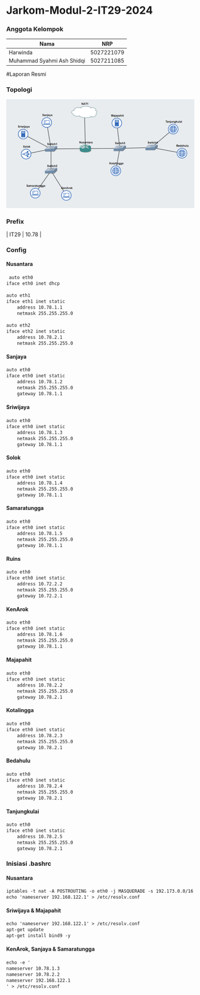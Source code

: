 # Jarkom-Modul-2-IT29-2024

### Anggota Kelompok
| Nama | NRP |
|---------|---------|
| Harwinda | 5027221079   |
| Muhammad Syahmi Ash Shidqi | 5027211085   |

#Laporan Resmi

### Topologi
<img src="topologi.png">

### Prefix
| IT29 | 10.78 |

### Config
#### Nusantara
```
 auto eth0
iface eth0 inet dhcp

auto eth1
iface eth1 inet static
	address 10.78.1.1
	netmask 255.255.255.0

auto eth2
iface eth2 inet static
	address 10.78.2.1
	netmask 255.255.255.0
```

#### Sanjaya
```
auto eth0
iface eth0 inet static
	address 10.78.1.2
	netmask 255.255.255.0
	gateway 10.78.1.1
```

#### Sriwijaya
```
auto eth0
iface eth0 inet static
	address 10.78.1.3
	netmask 255.255.255.0
	gateway 10.78.1.1
```

#### Solok
```
auto eth0
iface eth0 inet static
	address 10.78.1.4
	netmask 255.255.255.0
	gateway 10.78.1.1
```

#### Samaratungga
```
auto eth0
iface eth0 inet static
	address 10.78.1.5
	netmask 255.255.255.0
	gateway 10.78.1.1
```
#### Ruins 
```
auto eth0
iface eth0 inet static
	address 10.72.2.2
	netmask 255.255.255.0
	gateway 10.72.2.1
```

#### KenArok
```
auto eth0
iface eth0 inet static
	address 10.78.1.6
	netmask 255.255.255.0
	gateway 10.78.1.1
```

#### Majapahit
```
auto eth0
iface eth0 inet static
	address 10.78.2.2
	netmask 255.255.255.0
	gateway 10.78.2.1
```

#### Kotalingga
```
auto eth0
iface eth0 inet static
	address 10.78.2.3
	netmask 255.255.255.0
	gateway 10.78.2.1
```

#### Bedahulu
```
auto eth0
iface eth0 inet static
	address 10.78.2.4
	netmask 255.255.255.0
	gateway 10.78.2.1
```

#### Tanjungkulai
```
auto eth0
iface eth0 inet static
	address 10.78.2.5
	netmask 255.255.255.0
	gateway 10.78.2.1
```


### Inisiasi .bashrc 

#### Nusantara
```
iptables -t nat -A POSTROUTING -o eth0 -j MASQUERADE -s 192.173.0.0/16
echo 'nameserver 192.168.122.1' > /etc/resolv.conf
```
#### Sriwijaya & Majapahit
```
echo 'nameserver 192.168.122.1' > /etc/resolv.conf
apt-get update
apt-get install bind9 -y      
```
#### KenArok, Sanjaya & Samaratungga
```
echo -e '
nameserver 10.78.1.3 
nameserver 10.78.2.2 
nameserver 192.168.122.1
' > /etc/resolv.conf
```
